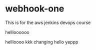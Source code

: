 # webhook-one
This is for the aws jenkins devops course

hellloooooo

hellloooo
kkk
changing hello
yeppp
